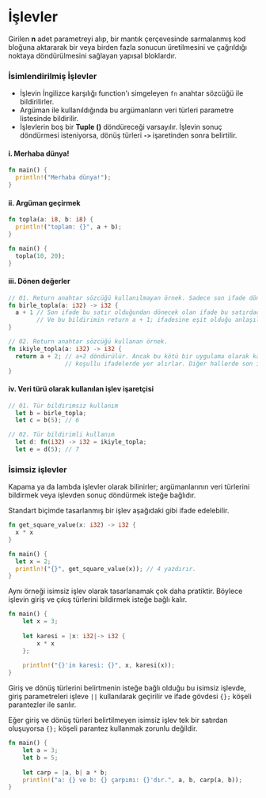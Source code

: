 # İşlevler
Girilen **n** adet parametreyi alıp, bir mantık çerçevesinde sarmalanmış kod bloğuna aktararak bir veya birden fazla sonucun üretilmesini ve çağrıldığı noktaya döndürülmesini sağlayan yapısal bloklardır.

### İsimlendirilmiş İşlevler
- İşlevin İngilizce karşılığı function'ı simgeleyen `fn` anahtar sözcüğü ile bildirilirler.
- Argüman ile kullanıldığında bu argümanların veri türleri parametre listesinde bildirilir.
- İşlevlerin boş bir **Tuple ()** döndüreceği varsayılır. İşlevin sonuç döndürmesi isteniyorsa, dönüş türleri **`->`** işaretinden sonra belirtilir.

#### i. Merhaba dünya!

```Rust
fn main() { 
  println!("Merhaba dünya!"); 
}
````

#### ii. Argüman geçirmek

```Rust
fn topla(a: i8, b: i8) { 
  println!("toplam: {}", a + b); 
}

fn main() {
  topla(10, 20);
}
````

#### iii. Dönen değerler

```Rust
// 01. Return anahtar sözcüğü kullanılmayan örnek. Sadece son ifade döner.
fn birle_topla(a: i32) -> i32 { 
  a + 1	// Son ifade bu satır olduğundan dönecek olan ifade bu satırdadır. Son satırda noktalı virgül aranmaz. 
        // Ve bu bildirimin return a + 1; ifadesine eşit olduğu anlaşılır. 
} 

// 02. Return anahtar sözcüğü kullanan örnek. 
fn ikiyle_topla(a: i32) -> i32 { 
  return a + 2; // a+2 döndürülür. Ancak bu kötü bir uygulama olarak kabul edilir. Bu tür kullanımlar genellikle  
                // koşullu ifadelerde yer alırlar. Diğer hallerde son ifade yöntemi tercih edilmelidir
}
````

#### iv. Veri türü olarak kullanılan işlev işaretçisi

```Rust
// 01. Tür bildirimsiz kullanım 
  let b = birle_topla; 
  let c = b(5); // 6 

// 02. Tür bildirimli kullanım 
  let d: fn(i32) -> i32 = ikiyle_topla; 
  let e = d(5); // 7
````

### İsimsiz işlevler
Kapama ya da lambda işlevler olarak bilinirler; argümanlarının veri türlerini bildirmek veya işlevden sonuç döndürmek isteğe bağlıdır.

Standart biçimde tasarlanmış bir işlev aşağıdaki gibi ifade edelebilir.

```Rust
fn get_square_value(x: i32) -> i32 { 
  x * x	
}

fn main() { 
  let x = 2; 
  println!("{}", get_square_value(x)); // 4 yazdırır.
} 
````

Aynı örneği isimsiz işlev olarak tasarlanamak çok daha pratiktir. Böylece işlevin giriş ve çıkış türlerini bildirmek isteğe bağlı kalır.

```Rust
fn main() {
    let x = 3;
    
    let karesi = |x: i32|-> i32 {
        x * x
    };
    
    println!("{}'in karesi: {}", x, karesi(x));
}
````
Giriş ve dönüş türlerini belirtmenin isteğe bağlı olduğu bu isimsiz işlevde, giriş parametreleri işleve `||` kullanılarak geçirilir ve ifade gövdesi `{};` köşeli parantezler ile sarılır.

Eğer giriş ve dönüş türleri belirtilmeyen isimsiz işlev tek bir satırdan oluşuyorsa `{};` köşeli parantez kullanmak zorunlu değildir.

```Rust
fn main() {
    let a = 3;
    let b = 5;
    
    let carp = |a, b| a * b;
    println!("a: {} ve b: {} çarpımı: {}'dır.", a, b, carp(a, b));
}
````
